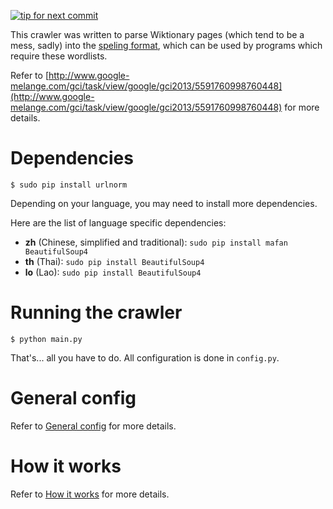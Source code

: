 [![tip for next commit](http://tip4commit.com/projects/510.svg)](http://tip4commit.com/projects/510)

This crawler was written to parse Wiktionary pages (which tend to be a mess, sadly) into the [speling format](http://wiki.apertium.org/wiki/Speling_format), which can be used by programs which require these wordlists.

Refer to [http://www.google-melange.com/gci/task/view/google/gci2013/5591760998760448](http://www.google-melange.com/gci/task/view/google/gci2013/5591760998760448) for more details.

# Dependencies

	$ sudo pip install urlnorm

Depending on your language, you may need to install more dependencies.

Here are the list of language specific dependencies:

* **zh** (Chinese, simplified and traditional): `sudo pip install mafan BeautifulSoup4`
* **th** (Thai): `sudo pip install BeautifulSoup4`
* **lo** (Lao): `sudo pip install BeautifulSoup4`

# Running the crawler

	$ python main.py

That's... all you have to do. All configuration is done in `config.py`.

# General config

Refer to [General config](https://github.com/wei2912/WiktionaryCrawler/wiki/General-config) for more details.

# How it works

Refer to [How it works](https://github.com/wei2912/WiktionaryCrawler/wiki/How-it-Works) for more details.
